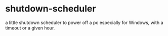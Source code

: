 # shutdown-scheduler
a little shutdown scheduler to power off a pc especially for Windows, with a timeout or a given hour.